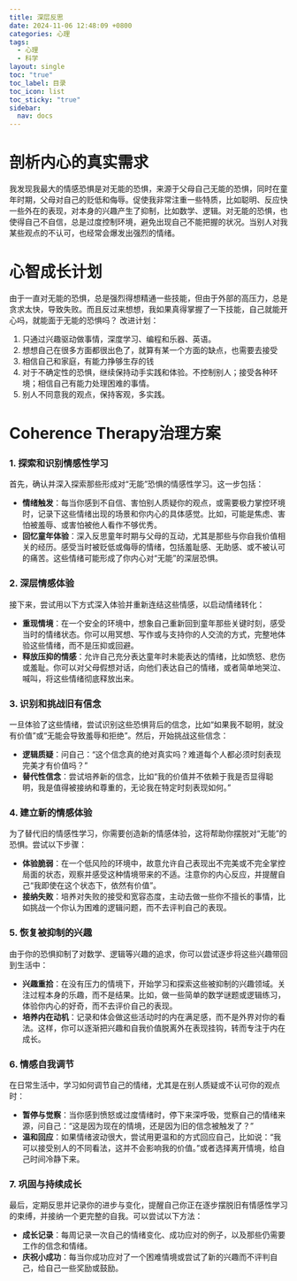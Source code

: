 ```yaml
---
title: 深层反思
date: 2024-11-06 12:48:09 +0800
categories: 心理
tags:
  - 心理
  - 科学
layout: single
toc: "true"
toc_label: 目录
toc_icon: list
toc_sticky: "true"
sidebar:
  nav: docs
---
```

# 剖析内心的真实需求
我发现我最大的情感恐惧是对无能的恐惧，来源于父母自己无能的恐惧，同时在童年时期，父母对自己的贬低和侮辱。促使我非常注重一些特质，比如聪明、反应快一些外在的表现，对本身的兴趣产生了抑制，比如数学、逻辑。对无能的恐惧，也使得自己不自信，总是过度控制环境，避免出现自己不能把握的状况。当别人对我某些观点的不认可，也经常会爆发出强烈的情绪。
# 心智成长计划
由于一直对无能的恐惧，总是强烈得想精通一些技能，但由于外部的高压力，总是贪求太快，导致失败。而且反过来想想，我如果真得掌握了一下技能，自己就能开心吗，就能面于无能的恐惧吗？
改进计划：
1. 只通过兴趣驱动做事情，深度学习、编程和乐器、英语。
2. 想想自己在很多方面都很出色了，就算有某一个方面的缺点，也需要去接受
3. 相信自己和家庭，有能力挣够生存的钱
4. 对于不确定性的恐惧，继续保持动手实践和体验。不控制别人；接受各种环境；相信自己有能力处理困难的事情。
5. 别人不同意我的观点，保持客观，多实践。


# Coherence Therapy治理方案
### 1. **探索和识别情感性学习**

   首先，确认并深入探索那些形成对“无能”恐惧的情感性学习。这一步包括：
   - **情绪触发**：每当你感到不自信、害怕别人质疑你的观点，或需要极力掌控环境时，记录下这些情绪出现的场景和你内心的具体感觉。比如，可能是焦虑、害怕被羞辱、或害怕被他人看作不够优秀。
   - **回忆童年体验**：深入反思童年时期与父母的互动，尤其是那些与你自我价值相关的经历。感受当时被贬低或侮辱的情绪，包括羞耻感、无助感、或不被认可的痛苦。这些情绪可能形成了你内心对“无能”的深层恐惧。

### 2. **深层情感体验**

   接下来，尝试用以下方式深入体验并重新连结这些情感，以启动情绪转化：
   - **重现情境**：在一个安全的环境中，想象自己重新回到童年那些关键时刻，感受当时的情绪状态。你可以用冥想、写作或与支持你的人交流的方式，完整地体验这些情绪，而不是压抑或回避。
   - **释放压抑的情感**：允许自己充分表达童年时未能表达的情绪，比如愤怒、悲伤或羞耻。你可以对父母假想对话，向他们表达自己的情绪，或者简单地哭泣、喊叫，将这些情绪彻底释放出来。

### 3. **识别和挑战旧有信念**

   一旦体验了这些情绪，尝试识别这些恐惧背后的信念，比如“如果我不聪明，就没有价值”或“无能会导致羞辱和拒绝”。然后，开始挑战这些信念：
   - **逻辑质疑**：问自己：“这个信念真的绝对真实吗？难道每个人都必须时刻表现完美才有价值吗？” 
   - **替代性信念**：尝试培养新的信念，比如“我的价值并不依赖于我是否显得聪明，我是值得被接纳和尊重的，无论我在特定时刻表现如何。”

### 4. **建立新的情感体验**

   为了替代旧的情感性学习，你需要创造新的情感体验，这将帮助你摆脱对“无能”的恐惧。尝试以下步骤：
   - **体验脆弱**：在一个低风险的环境中，故意允许自己表现出不完美或不完全掌控局面的状态，观察并感受这种情境带来的不适。注意你的内心反应，并提醒自己“我即使在这个状态下，依然有价值”。
   - **接纳失败**：培养对失败的接受和宽容态度，主动去做一些你不擅长的事情，比如挑战一个你认为困难的逻辑问题，而不去评判自己的表现。

### 5. **恢复被抑制的兴趣**

   由于你的恐惧抑制了对数学、逻辑等兴趣的追求，你可以尝试逐步将这些兴趣带回到生活中：
   - **兴趣重拾**：在没有压力的情境下，开始学习和探索这些被抑制的兴趣领域。关注过程本身的乐趣，而不是结果。比如，做一些简单的数学谜题或逻辑练习，体验你内心的好奇，而不去评价自己的表现。
   - **培养内在动机**：记录和体会做这些活动时的内在满足感，而不是外界对你的看法。这样，你可以逐渐把兴趣和自我价值脱离外在表现挂钩，转而专注于内在成长。

### 6. **情感自我调节**

   在日常生活中，学习如何调节自己的情绪，尤其是在别人质疑或不认可你的观点时：
   - **暂停与觉察**：当你感到愤怒或过度情绪时，停下来深呼吸，觉察自己的情绪来源，问自己：“这是因为现在的情境，还是因为旧的信念被触发了？”
   - **温和回应**：如果情绪波动很大，尝试用更温和的方式回应自己，比如说：“我可以接受别人的不同看法，这并不会影响我的价值。”或者选择离开情境，给自己时间冷静下来。

### 7. **巩固与持续成长**

   最后，定期反思并记录你的进步与变化，提醒自己你正在逐步摆脱旧有情感性学习的束缚，并接纳一个更完整的自我。可以尝试以下方法：
   - **成长记录**：每周记录一次自己的情绪变化、成功应对的例子，以及那些仍需要工作的信念和情绪。
   - **庆祝小成功**：每当你成功应对了一个困难情境或尝试了新的兴趣而不评判自己，给自己一些奖励或鼓励。
